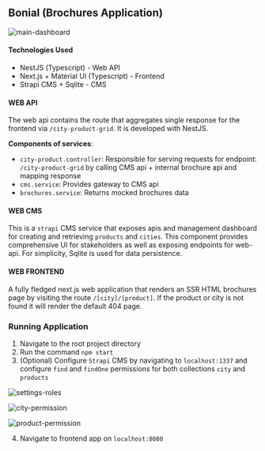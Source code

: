 ## Bonial (Brochures Application)

![main-dashboard](https://github.com/Euler-KB/fullstack-brochure-app/assets/20619575/63892d11-0e57-48c6-8cf8-f7e2f23673dc)

#### Technologies Used
- NestJS (Typescript) - Web API
- Next.js + Material UI (Typescript) - Frontend
- Strapi CMS + Sqlite - CMS

#### WEB API
The web api contains the route that aggregates single response for the frontend via `/city-product-grid`. It is developed with NestJS.

<b>Components of services</b>:
- `city-product.controller`: Responsible for serving requests for endpoint: `/city-product-grid` by calling CMS api + internal brochure api and mapping response
- `cms.service`: Provides gateway to CMS api
- `brochures.service`: Returns mocked brochures data

#### WEB CMS
This is a `strapi` CMS service that exposes apis and management dashboard for creating and retrieving `products` and `cities`.
This  component provides comprehensive UI for stakeholders as well as exposing endpoints for web-api. For simplicity, Sqlite is used for data persistence.

#### WEB FRONTEND
A fully fledged next.js web application that renders an SSR HTML brochures page by visiting the route `/[city]/[product]`.
If the product or city is not found it will render the default 404 page.

### Running Application
1. Navigate to the root project directory
2. Run the command `npm start`
3. (Optional) Configure `Strapi` CMS by navigating to `localhost:1337` and configure `find` and `findOne` permissions for both collections `city` and `products`


![settings-roles](https://github.com/Euler-KB/fullstack-brochure-app/assets/20619575/7d7e14dc-3740-4bd9-8b84-02f0f3bf38b0)

![city-permission](https://github.com/Euler-KB/fullstack-brochure-app/assets/20619575/69af81a5-159c-496b-b88e-4ffee6c70d79)

![product-permission](https://github.com/Euler-KB/fullstack-brochure-app/assets/20619575/d0da650b-a186-4ebe-9d76-f2aa7f256c0a)

4. Navigate to frontend app on `localhost:8080`
